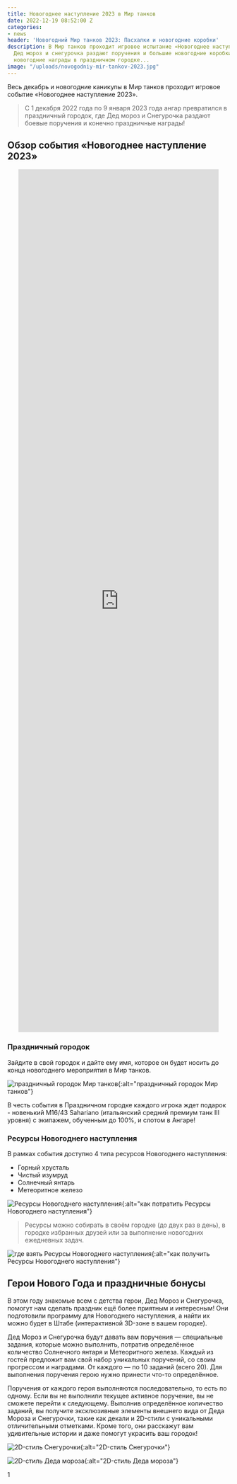 ```yaml
---
title: Новогоднее наступление 2023 в Мир танков
date: 2022-12-19 08:52:00 Z
categories:
- news
header: 'Новогодний Мир танков 2023: Пасхалки и новогодние коробки'
description: В Мир танков проходит игровое испытание «Новогоднее наступление 2023».
  Дед мороз и снегурочка раздают поручения и большие новогодние коробки! Спешите получить
  новогодние награды в праздничном городке...
image: "/uploads/novogodniy-mir-tankov-2023.jpg"
---
```


Весь декабрь и новогодние каникулы в Мир танков проходит игровое событие «Новогоднее наступление 2023».

> С 1 декабря 2022 года по 9 января 2023 года ангар превратился в праздничный городок, где Дед мороз и Снегурочка раздают боевые поручения и конечно праздничные награды!

## Обзор события «Новогоднее наступление 2023»

<center><iframe width="90%" height="50%" src="https://www.youtube.com/embed/yBffdIcy1ws" title="YouTube video player" frameborder="0" allow="accelerometer; autoplay; clipboard-write; encrypted-media; gyroscope; picture-in-picture" allowfullscreen></iframe></center>

### Праздничный городок

Зайдите в свой городок и дайте ему имя, которое он будет носить до конца новогоднего мероприятия в Мир танков.

![праздничный городок Мир танков](https://ru-wotp.wgcdn.co/dcont/fb/image/angar_nn2023_2.jpg){:alt="праздничный городок Мир танков"}

В честь события в Праздничном городке каждого игрока ждет подарок - новенький M16/43 Sahariano (итальянский средний премиум танк III уровня) с экипажем, обученным до 100%, и слотом в Ангаре!

### Ресурсы Новогоднего наступления

В рамках события доступно 4 типа ресурсов Новогоднего наступления: 

* Горный хрусталь
* Чистый изумруд
* Солнечный янтарь
* Метеоритное железо

![Ресурсы Новогоднего наступления](https://content-wg.gcdn.co/locdoc/infographics/2022/HO_resources/spend_resources_RU.jpg){:alt="как потратить Ресурсы Новогоднего наступления"}

> Ресурсы можно собирать в своём городке (до двух раз в день), в городке избранных друзей или за выполнение новогодних ежедневных задач.

![где взять Ресурсы Новогоднего наступления](https://content-wg.gcdn.co/locdoc/infographics/2022/HO_resources/get_resources_RU.jpg){:alt="как получить Ресурсы Новогоднего наступления"}

## Герои Нового Года и праздничные бонусы

В этом году знакомые всем с детства герои, Дед Мороз и Снегурочка, помогут нам сделать праздник ещё более приятным и интересным! Они подготовили программу для Новогоднего наступления, а найти их можно будет в Штабе (интерактивной 3D-зоне в вашем городке).

Дед Мороз и Снегурочка будут давать вам поручения — специальные задания, которые можно выполнить, потратив определённое количество Солнечного янтаря и Метеоритного железа. Каждый из гостей предложит вам свой набор уникальных поручений, со своим прогрессом и наградами. От каждого — по 10 заданий (всего 20). Для выполнения поручения герою нужно принести что-то определённое.

Поручения от каждого героя выполняются последовательно, то есть по одному. Если вы не выполнили текущее активное поручение, вы не сможете перейти к следующему. Выполнив определённое количество заданий, вы получите эксклюзивные элементы внешнего вида от Деда Мороза и Снегурочки, такие как декали и 2D-стили с уникальными отличительными отметками. Кроме того, они расскажут вам удивительные истории и даже помогут украсить ваш городок!

![2D-стиль Снегурочки](https://ru-wotp.wgcdn.co/dcont/fb/image/seld-otm-691_1920x1080_lg_spb_mt_18.jpg){:alt="2D-стиль Снегурочки"}

![2D-стиль Деда мороза](https://ru-wotp.wgcdn.co/dcont/fb/image/kuranty-690_1920x1080_lg_spb_mt_3.jpg){:alt="2D-стиль Деда мороза"}

1